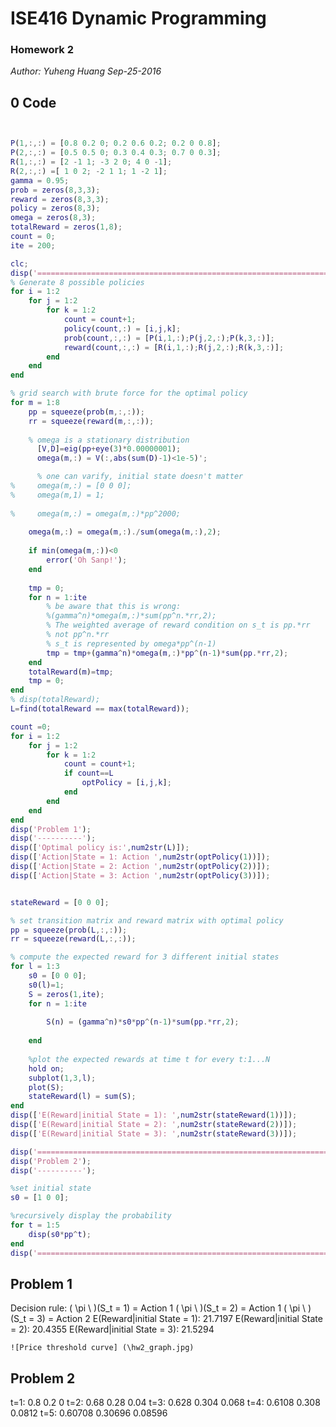 # ISE416 Dynamic Programming
### Homework 2
_Author: Yuheng Huang_
_Sep-25-2016_

## 0 Code
```matlab


P(1,:,:) = [0.8 0.2 0; 0.2 0.6 0.2; 0.2 0 0.8];
P(2,:,:) = [0.5 0.5 0; 0.3 0.4 0.3; 0.7 0 0.3];
R(1,:,:) = [2 -1 1; -3 2 0; 4 0 -1];
R(2,:,:) =[ 1 0 2; -2 1 1; 1 -2 1];
gamma = 0.95;
prob = zeros(8,3,3);
reward = zeros(8,3,3);
policy = zeros(8,3);
omega = zeros(8,3);
totalReward = zeros(1,8);
count = 0;
ite = 200;

clc;
disp('=================================================================================');
% Generate 8 possible policies
for i = 1:2
    for j = 1:2
        for k = 1:2
            count = count+1;
            policy(count,:) = [i,j,k];
            prob(count,:,:) = [P(i,1,:);P(j,2,:);P(k,3,:)];
            reward(count,:,:) = [R(i,1,:);R(j,2,:);R(k,3,:)];
        end
    end
end

% grid search with brute force for the optimal policy
for m = 1:8
    pp = squeeze(prob(m,:,:));
    rr = squeeze(reward(m,:,:));
    
    % omega is a stationary distribution
      [V,D]=eig(pp+eye(3)*0.00000001);
      omega(m,:) = V(:,abs(sum(D)-1)<1e-5)';

      % one can varify, initial state doesn't matter
%     omega(m,:) = [0 0 0];
%     omega(m,1) = 1;
    
%     omega(m,:) = omega(m,:)*pp^2000;
    
    omega(m,:) = omega(m,:)./sum(omega(m,:),2);
    
    if min(omega(m,:))<0
        error('Oh Sanp!');
    end
    
    tmp = 0;
    for n = 1:ite
        % be aware that this is wrong:
        %(gamma^n)*omega(m,:)*sum(pp^n.*rr,2);
        % The weighted average of reward condition on s_t is pp.*rr
        % not pp^n.*rr
        % s_t is represented by omega*pp^(n-1)
        tmp = tmp+(gamma^n)*omega(m,:)*pp^(n-1)*sum(pp.*rr,2);
    end
    totalReward(m)=tmp;
    tmp = 0;
end
% disp(totalReward);
L=find(totalReward == max(totalReward));

count =0;
for i = 1:2
    for j = 1:2
        for k = 1:2
            count = count+1;
            if count==L
                optPolicy = [i,j,k];
            end
        end
    end
end
disp('Problem 1');
disp('----------');
disp(['Optimal policy is:',num2str(L)]);
disp(['Action|State = 1: Action ',num2str(optPolicy(1))]);
disp(['Action|State = 2: Action ',num2str(optPolicy(2))]);
disp(['Action|State = 3: Action ',num2str(optPolicy(3))]);


stateReward = [0 0 0];

% set transition matrix and reward matrix with optimal policy
pp = squeeze(prob(L,:,:));
rr = squeeze(reward(L,:,:));

% compute the expected reward for 3 different initial states
for l = 1:3
    s0 = [0 0 0];
    s0(l)=1;
    S = zeros(1,ite);
    for n = 1:ite
        
        S(n) = (gamma^n)*s0*pp^(n-1)*sum(pp.*rr,2);
        
    end
    
    %plot the expected rewards at time t for every t:1...N
    hold on;
    subplot(1,3,l);
    plot(S);
    stateReward(l) = sum(S);
end
disp(['E(Reward|initial State = 1): ',num2str(stateReward(1))]);
disp(['E(Reward|initial State = 2): ',num2str(stateReward(2))]);
disp(['E(Reward|initial State = 3): ',num2str(stateReward(3))]);

disp('=================================================================================');
disp('Problem 2');
disp('----------');

%set initial state
s0 = [1 0 0];

%recursively display the probability
for t = 1:5
    disp(s0*pp^t);
end
disp('=================================================================================');
```

## Problem 1
Decision rule:
	\( \pi \ \)(S_t = 1) = Action 1
	\( \pi \ \)(S_t = 2) = Action 1
	\( \pi \ \)(S_t = 3) = Action 2
	E(Reward|initial State = 1): 21.7197
	E(Reward|initial State = 2): 20.4355
	E(Reward|initial State = 3): 21.5294
	
	![Price threshold curve] (\hw2_graph.jpg)
	
## Problem 2

t=1: 0.8                       0.2                         0
t=2: 0.68                      0.28                      0.04
t=3: 0.628                     0.304                     0.068
t=4: 0.6108                     0.308                    0.0812
t=5: 0.60708                   0.30696                   0.08596


 